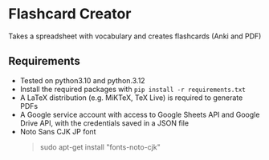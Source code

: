 # Flashcard Creator
Takes a spreadsheet with vocabulary and creates flashcards (Anki and PDF)

## Requirements

- Tested on python3.10 and python.3.12
- Install the required packages with `pip install -r requirements.txt`
- A LaTeX distribution (e.g. MiKTeX, TeX Live) is required to generate PDFs
- A Google service account with access to Google Sheets API and Google Drive API, with the credentials saved in a JSON file
- Noto Sans CJK JP font
  > sudo apt-get install "fonts-noto-cjk"
